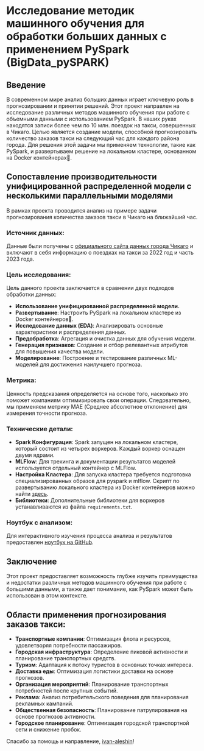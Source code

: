 
# Исследование методик машинного обучения для обработки больших данных с применением PySpark  (BigData_pySPARK)

## Введение

В современном мире анализ больших данных играет ключевую роль в прогнозировании и принятии решений. Этот проект направлен на исследование различных методов машинного обучения при работе с объемными данными с использованием PySpark.
В наших руках находятся записи более чем по 10 млн. поездок на такси, совершенных в Чикаго. Целью является создание модели, способной прогнозировать количество заказов такси на следующий час для каждого района города. Для решения этой задачи мы применяем технологии, такие как PySpark, и развертываем решение на локальном кластере, основанном на Docker контейнерах🐳.

## Сопоставление производительности унифицированной распределенной модели с несколькими параллельными моделями

В рамках проекта проводится анализ на примере задачи прогнозирования количества заказов такси в Чикаго на ближайший час.

### Источник данных:
Данные были получены с [официального сайта данных города Чикаго](https://data.cityofchicago.org/Transportation/Taxi-Trips/wrvz-psew) и включают в себя информацию о поездках на такси за 2022 год и часть 2023 года.

### Цель исследования:

Цель данного проекта заключается в сравнении двух подходов обработки данных:
- **Использование унифицированной распределенной модели.**
- **Развертывание**: Настроить PySpark на локальном кластере из Docker контейнеров🐳.
- **Исследование данных (EDA)**: Анализировать основные характеристики и распределения данных.
- **Предобработка**: Агрегация и очистка данных для обучения модели.
- **Генерация признаков**: Создание и отбор релевантных атрибутов для повышения качества модели.
- **Моделирование**: Построение и тестирование различных ML-моделей для достижения наилучшего прогноза.

### Метрика:

Ценность предсказания определяется на основе того, насколько это поможет компаниям оптимизировать свои операции. Следовательно, мы применяем метрику MAE (Среднее абсолютное отклонение) для измерения точности прогноза.

### Технические детали:

- **Spark Конфигурация**: Spark запущен на локальном кластере, который состоит из четырех воркеров. Каждый воркер оснащен двумя ядрами. 
- **MLFlow**: Для трекинга и документации результатов моделей используется отдельный контейнер с MLFlow.
- **Настройка Кластера**: Для запуска кластера требуется подготовка специализированных образов для pyspark и mlflow. Скрипт по развертыванию локального кластера из Docker контейнеров можно найти [здесь](https://github.com/wasjaip/BigData_pySPARK/blob/main/start_local_cluster.sh).
- **Библиотеки**: Дополнительные библиотеки для воркеров устанавливаются из файла `requirements.txt`.


  
### Ноутбук с анализом:
Для интерактивного изучения процесса анализа и результатов предоставлен [ноутбук на GitHub](https://github.com//wasjaip/BigData_pySPARK/taxi.ipynb).

## Заключение

Этот проект предоставляет возможность глубже изучить преимущества и недостатки различных методов машинного обучения при работе с большими данными, а также дает понимание, как PySpark может быть использован в этом контексте.

## Области применения прогнозирования заказов такси:

- **Транспортные компании**: Оптимизация флота и ресурсов, удовлетворяя потребности пассажиров.
- **Городская инфраструктура**: Определение пиковой активности и планирование транспортных средств.
- **Туризм**: Адаптация к потоку туристов в основных точках интереса.
- **Доставка еды**: Оптимизация логистики доставки на основе прогнозов.
- **Организация мероприятий**: Планирование транспортных потребностей после крупных событий.
- **Реклама**: Анализ потребительского поведения для планирования рекламных кампаний.
- **Общественная безопасность**: Планирование патрулирования на основе прогнозов активности.
- **Городское планирование**: Оптимизация городской транспортной сети и снижение пробок.

Спасибо за помощь и направление, [ivan-aleshin](https://github.com/ivan-aleshin)!

